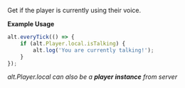 Get if the player is currently using their voice.

**Example Usage**

```js
alt.everyTick(() => {
    if (alt.Player.local.isTalking) {
        alt.log('You are currently talking!');
    }
});
```

_alt.Player.local can also be a **player instance** from server_
